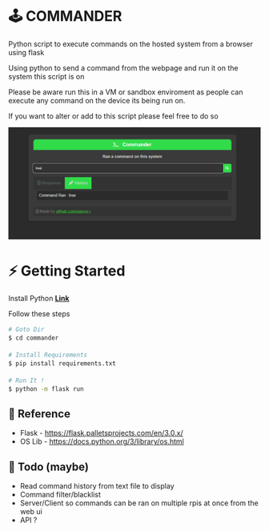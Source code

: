 # 🕹️ COMMANDER
 Python script to execute commands on the hosted system from a browser using flask

Using python to send a command from the webpage and run it on the system this script is on

Please be aware run this in a VM or sandbox enviroment as people can execute any command on the device its being run on.

If you want to alter or add to this script please feel free to do so

![PICTURE](https://raw.githubusercontent.com/Quinny-J/Commander/main/pic.png)

# ⚡ Getting Started

Install Python **[Link](https://www.python.org/downloads/)**

Follow these steps

```bash
# Goto Dir
$ cd commander

# Install Requirements
$ pip install requirements.txt

# Run It !
$ python -m flask run

```

## 📕 Reference 
- Flask - https://flask.palletsprojects.com/en/3.0.x/
- OS Lib - https://docs.python.org/3/library/os.html

## 📝 Todo (maybe)
- Read command history from text file to display
- Command filter/blacklist
- Server/Client so commands can be ran on multiple rpis at once from the web ui
- API ?
